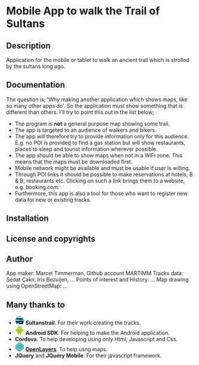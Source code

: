 # Mobile App to walk the Trail of Sultans

## Description

Application for the mobile or tablet to walk an ancient trail which is strolled by the sultans long ago.

## Documentation

The question is; 'Why making another application which shows maps, like so many other apps do'. So the application must show something that is different than others. I'll try to point this out in the list below;

* The program is **not** a general purpose map showing some trail.
* The app is targeted to an audience of walkers and bikers.
* The app will therefore try to provide information only for this audience. E.g. no POI is provided to find a gas station but will show restaurants, places to  sleep and tourist information wherever possible.
* The app should be able to show maps when not in a WiFi zone. This means that the maps must be downloaded first.
* Mobile network might be available and must be usable if user is willing.
* Through POI links it should be possible to make reservations at hotels, B & B, restaurants etc. Clicking on such a link brings them to a website, e.g. booking.com.
* Furthermore, this app is also a tool for those who want to register new data for new or existing tracks.

## Installation

## License and copyrights

## Author

App maker: Marcel Timmerman, Github account MARTIMM
Tracks data: Sedat Çakır, Iris Bezuijen, ...
Points of interest and History: ...
Map drawing using OpenStreetMap: ...

## Many thanks to

* ![logo](doc/Sultanstrail_Logo-24x24.png) **Sultanstrail**. For their work creating the tracks.
* ![logo](doc/android02-24x24.png) **Android SDK**. For helping to make the Android application.
* **Cordova**. To help developing using only Html, Javascript and Css.
* ![logo](doc/logo70-24x24.png) [**OpenLayers**][OLayers]. To help usng maps.
* **JQuery** and **JQuery Mobile**. For their javascript framework.




[OLayers]: (http://openlayers.org/)
[release]: https://github.com/MARTIMM/Library/blob/master/doc/CHANGES.md
[todo]: https://github.com/MARTIMM/Library/blob/master/doc/TODO.md
[man]: https://github.com/MARTIMM/Library/blob/master/doc/manual.pdf
[requir]: https://github.com/MARTIMM/Library/blob/master/doc/requirements.pdf
